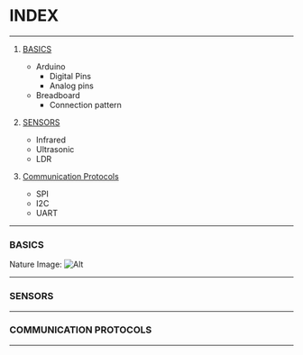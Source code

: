 # INDEX
***
 1) [BASICS](#BASICS)
    *  Arduino
         * Digital Pins
        * Analog pins
    * Breadboard
        * Connection pattern
2) [SENSORS](#SENSORS)
    * Infrared
    * Ultrasonic 
    * LDR

3) [Communication Protocols](#COMMUNICATION-PROTOCOLS)
    * SPI
    * I2C
    * UART
***    
### BASICS
Nature Image: ![Alt](https://cdn.pixabay.com/photo/2018/05/28/22/11/message-in-a-bottle-3437294__340.jpg)
***
### SENSORS
***
### COMMUNICATION PROTOCOLS
***



 
